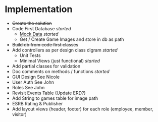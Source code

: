 # Implementation

- ~~Create the solution~~
- Code First Database *started*
  - [Mock Data](http://www.generatedata.com/) *started*
  - Get / Create Game Images and store in db as path
- ~~Build db from code first classes~~
- Add controllers as per design class digram *started*
  - Unit Tests
  - Minimal Views (just functional) *started*
- Add partial classes for validation
- Doc comments on methods / functions *started*
- GUI Design See Nicole
- User Auth See John 
- Roles See John 
- Revisit Events Table (Update ERD?)
- Add String to games table for image path
- ESRB Rating & Publisher
- Add layout views (header, footer) for each role (employee, member, visitor)
